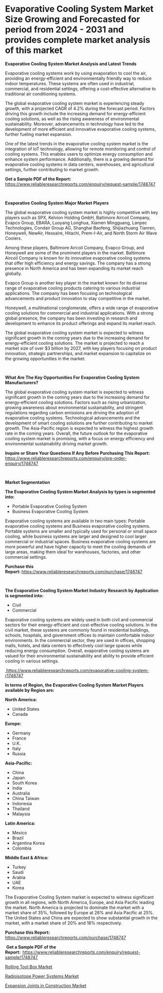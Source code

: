 <p><h1>Evaporative Cooling System Market Size Growing and Forecasted for period from 2024 - 2031 and provides complete market analysis of this market</h1></p><p><strong>Evaporative Cooling System Market Analysis and Latest Trends</strong></p>
<p><p>Evaporative cooling systems work by using evaporation to cool the air, providing an energy-efficient and environmentally friendly way to reduce indoor temperatures. These systems are often used in industrial, commercial, and residential settings, offering a cost-effective alternative to traditional air conditioning systems.</p><p>The global evaporative cooling system market is experiencing steady growth, with a projected CAGR of 4.2% during the forecast period. Factors driving this growth include the increasing demand for energy-efficient cooling solutions, as well as the rising awareness of environmental sustainability. Moreover, advancements in technology have led to the development of more efficient and innovative evaporative cooling systems, further fueling market expansion.</p><p>One of the latest trends in the evaporative cooling system market is the integration of IoT technology, allowing for remote monitoring and control of cooling systems. This enables users to optimize energy consumption and enhance system performance. Additionally, there is a growing demand for evaporative cooling systems in data centers, warehouses, and agricultural settings, further contributing to market growth.</p></p>
<p><strong>Get a Sample PDF of the Report:&nbsp;</strong> <a href="https://www.reliableresearchreports.com/enquiry/request-sample/1748747">https://www.reliableresearchreports.com/enquiry/request-sample/1748747</a></p>
<p>&nbsp;</p>
<p><strong>Evaporative Cooling System Major Market Players</strong></p>
<p><p>The global evaporative cooling system market is highly competitive with key players such as SPX, Kelvion Holding GmbH, Baltimore Aircoil Company, Evapco Group, EBARA, Luoyang Longhua, Xiamen Mingguang, Lanpec Technologies, Condair Group AG, Shanghai Baofeng, Shijiazhuang Tianren, Honeywell, NewAir, Hessaire, Hitachi, Prem-I-Air, and North Storm Air Wave Coolers.</p><p>Among these players, Baltimore Aircoil Company, Evapco Group, and Honeywell are some of the prominent players in the market. Baltimore Aircoil Company is known for its innovative evaporative cooling systems that offer high efficiency and energy savings. The company has a strong presence in North America and has been expanding its market reach globally.</p><p>Evapco Group is another key player in the market known for its diverse range of evaporative cooling products catering to various industrial applications. The company has been focusing on technological advancements and product innovation to stay competitive in the market.</p><p>Honeywell, a multinational conglomerate, offers a wide range of evaporative cooling solutions for commercial and industrial applications. With a strong global presence, the company has been investing in research and development to enhance its product offerings and expand its market reach.</p><p>The global evaporative cooling system market is expected to witness significant growth in the coming years due to the increasing demand for energy-efficient cooling solutions. The market is projected to reach a market size of over $3 billion by 2027, with key players focusing on product innovation, strategic partnerships, and market expansion to capitalize on the growing opportunities in the market.</p></p>
<p>&nbsp;</p>
<p><strong>What Are The Key Opportunities For Evaporative Cooling System Manufacturers?</strong></p>
<p><p>The global evaporative cooling system market is expected to witness significant growth in the coming years due to the increasing demand for energy-efficient cooling solutions. Factors such as rising urbanization, growing awareness about environmental sustainability, and stringent regulations regarding carbon emissions are driving the adoption of evaporative cooling systems. Technological advancements and the development of smart cooling solutions are further contributing to market growth. The Asia-Pacific region is expected to witness the highest growth rate in the coming years. Overall, the future outlook for the evaporative cooling system market is promising, with a focus on energy efficiency and environmental sustainability driving market growth.</p></p>
<p><strong>Inquire or Share Your Questions If Any Before Purchasing This Report:</strong> <a href="https://www.reliableresearchreports.com/enquiry/pre-order-enquiry/1748747">https://www.reliableresearchreports.com/enquiry/pre-order-enquiry/1748747</a></p>
<p>&nbsp;</p>
<p><strong>Market Segmentation</strong></p>
<p><strong>The Evaporative Cooling System Market Analysis by types is segmented into:</strong></p>
<p><ul><li>Portable Evaporative Cooling System</li><li>Business Evaporative Cooling System</li></ul></p>
<p><p>Evaporative cooling systems are available in two main types: Portable evaporative cooling systems and Business evaporative cooling systems. Portable systems are smaller and typically used for personal or small space cooling, while business systems are larger and designed to cool larger commercial or industrial spaces. Business evaporative cooling systems are more powerful and have higher capacity to meet the cooling demands of large areas, making them ideal for warehouses, factories, and other commercial settings.</p></p>
<p><strong>Purchase this Report:&nbsp;</strong><a href="https://www.reliableresearchreports.com/purchase/1748747">https://www.reliableresearchreports.com/purchase/1748747</a></p>
<p>&nbsp;</p>
<p><strong>The Evaporative Cooling System Market Industry Research by Application is segmented into:</strong></p>
<p><ul><li>Civil</li><li>Commercial</li></ul></p>
<p><p>Evaporative cooling systems are widely used in both civil and commercial sectors for their energy-efficient and cost-effective cooling solutions. In the civil market, these systems are commonly found in residential buildings, schools, hospitals, and government offices to maintain comfortable indoor environments. In the commercial sector, they are used in offices, shopping malls, hotels, and data centers to effectively cool large spaces while reducing energy consumption. Overall, evaporative cooling systems are valued for their environmental sustainability and ability to provide efficient cooling in various settings.</p></p>
<p><a href="https://www.reliableresearchreports.com/evaporative-cooling-system-r1748747">&nbsp;https://www.reliableresearchreports.com/evaporative-cooling-system-r1748747</a></p>
<p><strong>In terms of Region, the Evaporative Cooling System Market Players available by Region are:</strong></p>
<p>
    <p> <strong> North America: </strong>
        <ul>
            <li>United States</li>
            <li>Canada</li>
        </ul>
        </p> 
    <p> <strong> Europe: </strong>
        <ul>
            <li>Germany</li>
            <li>France</li>
            <li>U.K.</li>
            <li>Italy</li>
            <li>Russia</li>
        </ul>
        </p> 
    <p> <strong> Asia-Pacific: </strong>
        <ul>
            <li>China</li>
            <li>Japan</li>
            <li>South Korea</li>
            <li>India</li>
            <li>Australia</li>
            <li>China Taiwan</li>
            <li>Indonesia</li>
            <li>Thailand</li>
            <li>Malaysia</li>
        </ul>
        </p> 
    <p> <strong> Latin America: </strong>
        <ul>
            <li>Mexico</li>
            <li>Brazil</li>
            <li>Argentina Korea</li>
            <li>Colombia</li>
        </ul>
        </p> 
    <p> <strong> Middle East & Africa: </strong>
        <ul>
            <li>Turkey</li>
            <li>Saudi</li>
            <li>Arabia</li>
            <li>UAE</li>
            <li>Korea</li>
        </ul>
    </p>
    </p>
<p><p>The Evaporative Cooling System market is expected to witness significant growth in all regions, with North America, Europe, and Asia Pacific leading the market. North America is projected to dominate the market with a market share of 35%, followed by Europe at 28% and Asia Pacific at 25%. The United States and China are expected to show substantial growth in the market, with a market share of 20% and 18% respectively.</p></p>
<p><strong>Purchase this Report: </strong><a href="https://www.reliableresearchreports.com/purchase/1748747">https://www.reliableresearchreports.com/purchase/1748747</a></p>
<p>&nbsp;<strong>Get a Sample PDF of the Report:&nbsp;&nbsp;</strong><a href="https://www.reliableresearchreports.com/enquiry/request-sample/1748747">https://www.reliableresearchreports.com/enquiry/request-sample/1748747</a></p>
<p><strong></strong></p>
<p><p><a href="https://www.linkedin.com/pulse/rolling-tool-box-market-insights-cagr-trends-growth-strategies-ackaf">Rolling Tool Box Market</a></p><p><a href="https://github.com/HugoFirst21/Market-Research-Report-List-1/blob/main/radioisotope-power-systems-market.md">Radioisotope Power Systems Market</a></p><p><a href="https://www.linkedin.com/pulse/expansion-joints-construction-market-size-outlook-forecast-l4coe">Expansion Joints in Construction Market</a></p></p>